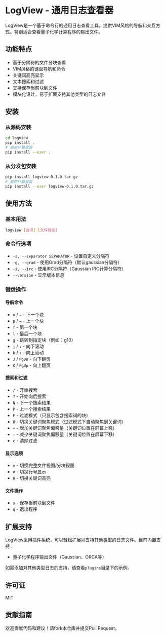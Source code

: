 # LogView - 通用日志查看器

LogView是一个基于命令行的通用日志查看工具，提供VIM风格的导航和交互方式。特别适合查看量子化学计算程序的输出文件。

## 功能特点

- 基于分隔符的文件分块查看
- VIM风格的键盘导航和命令
- 关键词高亮显示
- 文本搜索和过滤
- 支持保存当前块到文件
- 模块化设计，易于扩展支持其他类型的日志文件

## 安装

### 从源码安装

```bash
cd logview
pip install .
# 或用户级安装
pip install --user .
```

### 从分发包安装

```bash
pip install logview-0.1.0.tar.gz
# 或用户级安装
pip install --user logview-0.1.0.tar.gz
```

## 使用方法

### 基本用法

```bash
logview [选项] [文件路径]
```

### 命令行选项

- `-s, --separator SEPARATOR` - 设置自定义分隔符
- `-g, --grad` - 使用Grad分隔符（默认gaussian分隔符）
- `-i, --irc` - 使用IRC分隔符（Gaussian IRC计算分隔符）
- `--version` - 显示版本信息

### 键盘操作

#### 导航命令
- `n` / `→` - 下一个块
- `p` / `←` - 上一个块
- `f` - 第一个块
- `l` - 最后一个块
- `g` - 跳转到指定块（例如：g10）
- `j` / `↓` - 向下滚动
- `k` / `↑` - 向上滚动
- `J` / `PgDn` - 向下翻页
- `K` / `PgUp` - 向上翻页

#### 搜索和过滤
- `/` - 开始搜索
- `?` - 开始向后搜索
- `N` - 下一个搜索结果
- `P` - 上一个搜索结果
- `F` - 过滤模式（只显示包含搜索词的块）
- `O` - 切换关键词聚焦模式（过滤模式下自动聚焦到关键词）
- `+` - 增加关键词聚焦偏移量（关键词位置在屏幕上移）
- `-` - 减少关键词聚焦偏移量（关键词位置在屏幕下移）
- `c` - 清除过滤

#### 显示选项
- `v` - 切换完整文件视图/分块视图
- `#` - 切换行号显示
- `H` - 切换关键词高亮

#### 文件操作
- `s` - 保存当前块到文件
- `q` - 退出程序

## 扩展支持

LogView采用插件系统，可以轻松扩展以支持其他类型的日志文件。目前内置支持：

- 量子化学程序输出文件（Gaussian、ORCA等）

如需添加对其他类型日志的支持，请查看`plugins`目录下的示例。

## 许可证

MIT

## 贡献指南

欢迎贡献代码和建议！请fork本仓库并提交Pull Request。 